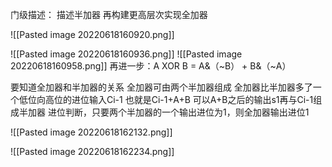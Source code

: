 门级描述：
描述半加器 再构建更高层次实现全加器

![[Pasted image 20220618160920.png]]

![[Pasted image 20220618160936.png]]
![[Pasted image 20220618160958.png]]
再进一步：A XOR B  = A&（~B） + B&（~A）   

要知道全加器和半加器的关系
全加器可由两个半加器组成
全加器比半加器多了一个低位向高位的进位输入Ci-1
也就是Ci-1+A+B 可以A+B之后的输出s1再与Ci-1组成半加器
进位判断，只要两个半加器的一个输出进位为1，则全加器输出进位1





![[Pasted image 20220618162132.png]]

![[Pasted image 20220618162234.png]]


